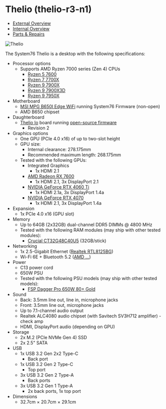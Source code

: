 # Thelio (thelio-r3-n1)

- [External Overview](./external-overview.md)
- [Internal Overview](./internal-overview.md)
- [Parts & Repairs](./repairs.md)

![Thelio](./img/thelio-r3-n1.webp)

The System76 Thelio is a desktop with the following specifications:

- Processor options
    - Supports AMD Ryzen 7000 series (Zen 4) CPUs
        - [Ryzen 5 7600](https://www.amd.com/en/product/12756)
        - [Ryzen 7 7700X](https://www.amd.com/en/product/12161)
        - [Ryzen 9 7900X](https://www.amd.com/en/product/12156)
        - [Ryzen 9 7900X3D](https://www.amd.com/en/product/12736)
        - [Ryzen 9 7950X](https://www.amd.com/en/product/12151)
- Motherboard
    - [MSI MPG B650I Edge WiFi](https://www.msi.com/Motherboard/MPG-B650I-EDGE-WIFI/Specification) running System76 Firmware (non-open)
    - AMD B650 chipset
- Daughterboard
    - [Thelio Io](https://github.com/system76/thelio-io) board running [open-source firmware](https://github.com/system76/thelio-io-firmware)
        - Revision 2
- Graphics options
    - One GPU (PCIe 4.0 x16) of up to two-slot height
    - GPU size:
        - Internal clearance: 278.175mm
        - Recommended maximum length: 268.175mm
    - Tested with the following GPUs:
        - Integrated Graphics
            - 1x HDMI 2.1
        - [AMD Radeon RX 7600](https://www.amd.com/en/products/graphics/amd-radeon-rx-7600#product-specs)
            - 1x HDMI 2.1, 3x DisplayPort 2.1
        - [NVIDIA GeForce RTX 4060 Ti](https://www.nvidia.com/en-us/geforce/graphics-cards/40-series/rtx-4060-4060ti/#specs)
            - 1x HDMI 2.1a, 3x DisplayPort 1.4a
        - [NVIDIA GeForce RTX 4070](https://www.nvidia.com/en-us/geforce/graphics-cards/40-series/rtx-4070-4070ti/#specs)
            - 1x HDMI 2.1, 3x DisplayPort 1.4a
- Expansion
    - 1x PCIe 4.0 x16 (GPU slot)
- Memory
    - Up to 64GB (2x32GB) dual-channel DDR5 DIMMs @ 4800 MHz
    - Tested with the following RAM modules (may ship with other tested modules):
        - [Crucial CT32G48C40U5](https://www.crucial.com/memory/ddr5/ct32g48c40u5#spec) (32GB/stick)
- Networking
    - 1x 2.5-Gigabit Ethernet ([Realtek RTL8125BG](https://www.realtek.com/en/products/connected-media-ics/item/rtl8125bg-s-cg))
    - Wi-Fi 6E + Bluetooth 5.2 ([AMD ...]())
- Power
    - C13 power cord
    - 650W PSU
    - Tested with the following PSU models (may ship with other tested models):
        - [FSP Dagger Pro 650W 80+ Gold](https://www.fspgroupusa.com/ecommerce/daggerpro650w.html)
- Sound
    - Back: 3.5mm line out, line in, microphone jacks
    - Front: 3.5mm line out, microphone jacks
    - Up to 7.1-channel audio output
    - Realtek ALC4080 audio chipset (with Savitech SV3H712 amplifier) - check amp
    - HDMI, DisplayPort audio (depending on GPU)
- Storage
    - 2x M.2 (PCIe NVMe Gen 4) SSD
    - 2x 2.5" SATA
- USB
    - 1x USB 3.2 Gen 2x2 Type-C
        - Back port
    - 1x USB 3.2 Gen 2 Type-C
        - Top port
    - 3x USB 3.2 Gen 2 Type-A
        - Back ports
    - 3x USB 3.2 Gen 1 Type-A
        - 2x back ports, 1x top port
- Dimensions
    - 32.7cm × 20.7cm × 29.1cm
